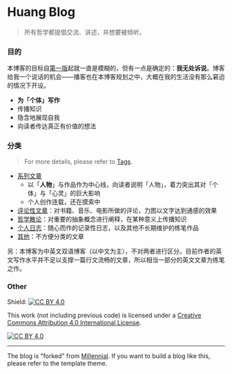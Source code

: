 # Huang Blog

> 所有哲学都提倡交流、讲述，并想要被倾听。

### 目的

本博客的目标自[第一版](https://xn--29s704loyd.com/old)起就一直是模糊的，但有一点是确定的：**我无处诉说**。博客给我一个说话的机会——播客也在本博客规划之中，大概在我的生活没有那么窘迫的情况下开设。

- **为「个体」写作**
- 传播知识
- 隐含地展现自我
- 向读者传达真正有价值的想法

### 分类

> For more details, please refer to [Tags](https://huang-feiyu.github.io/tags).

* [系列文章](https://huang-feiyu.github.io/series)
  * 以「**人物**」与作品作为中心线，向读者说明「人物」，着力突出其对「个体」与「心灵」的巨大影响
  * 个人创作连载，还在摸索中
* [评论性文章](https://huang-feiyu.github.io/review)：对书籍、音乐、电影所做的评论，力图以文字达到通感的效果
* [哲学散论](https://huang-feiyu.github.io/essay)：对重要的抽象概念进行阐释，在某种意义上传播知识
* [个人日志](https://huang-feiyu.github.io/journal)：随心而作的记录性日志，以及其他不长期维护的练笔作品
* [其他](https://huang-feiyu.github.io/other)：不方便分类的文章

另：本博客为中英文双语博客（以中文为主），不对两者进行区分。目前作者的英文写作水平并不足以支撑一篇行文流畅的文章，所以相当一部分的英文文章为练笔之作。

### Other

Shield: [![CC BY 4.0][cc-by-shield]][cc-by]

This work (not including previous code) is licensed under a
[Creative Commons Attribution 4.0 International License][cc-by].

[![CC BY 4.0][cc-by-image]][cc-by]

[cc-by]: http://creativecommons.org/licenses/by/4.0/
[cc-by-image]: https://i.creativecommons.org/l/by/4.0/88x31.png
[cc-by-shield]: https://img.shields.io/badge/License-CC%20BY%204.0-lightgrey.svg

---

The blog is "forked" from [Millennial](https://github.com/LeNPaul/Millennial/).
If you want to build a blog like this, please refer to the template theme.
